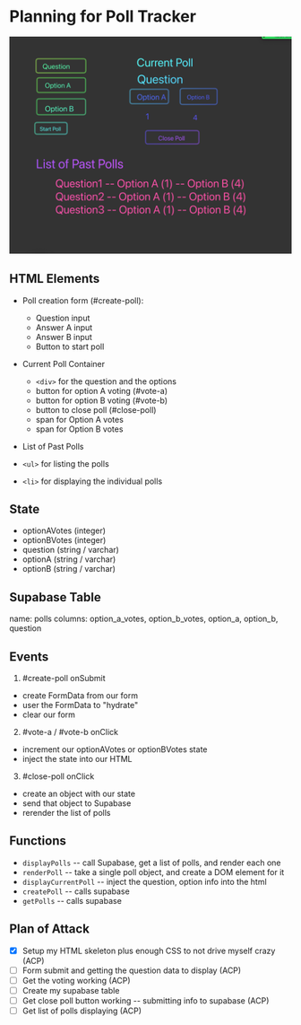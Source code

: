 # Planning for Poll Tracker

![](./wireframe.png)

## HTML Elements

-   Poll creation form (#create-poll):

    -   Question input
    -   Answer A input
    -   Answer B input
    -   Button to start poll

-   Current Poll Container

    -   `<div>` for the question and the options
    -   button for option A voting (#vote-a)
    -   button for option B voting (#vote-b)
    -   button to close poll (#close-poll)
    -   span for Option A votes
    -   span for Option B votes

-   List of Past Polls
-   `<ul>` for listing the polls
-   `<li>` for displaying the individual polls

## State

-   optionAVotes (integer)
-   optionBVotes (integer)
-   question (string / varchar)
-   optionA (string / varchar)
-   optionB (string / varchar)

## Supabase Table

name: polls
columns: option_a_votes, option_b_votes, option_a, option_b, question

## Events

1.  #create-poll onSubmit

-   create FormData from our form
-   user the FormData to "hydrate"
-   clear our form

2. #vote-a / #vote-b onClick

-   increment our optionAVotes or optionBVotes state
-   inject the state into our HTML

3. #close-poll onClick

-   create an object with our state
-   send that object to Supabase
-   rerender the list of polls

## Functions

-   `displayPolls` -- call Supabase, get a list of polls, and render each one
-   `renderPoll` -- take a single poll object, and create a DOM element for it
-   `displayCurrentPoll` -- inject the question, option info into the html
-   `createPoll` -- calls supabase
-   `getPolls` -- calls supabase

## Plan of Attack

-   [x] Setup my HTML skeleton plus enough CSS to not drive myself crazy (ACP)
-   [ ] Form submit and getting the question data to display (ACP)
-   [ ] Get the voting working (ACP)
-   [ ] Create my supabase table
-   [ ] Get close poll button working -- submitting info to supabase (ACP)
-   [ ] Get list of polls displaying (ACP)
